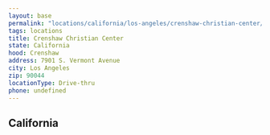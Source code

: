 ```yaml
---
layout: base
permalink: "locations/california/los-angeles/crenshaw-christian-center/"
tags: locations
title: Crenshaw Christian Center
state: California
hood: Crenshaw
address: 7901 S. Vermont Avenue
city: Los Angeles
zip: 90044
locationType: Drive-thru
phone: undefined
---
```

## California